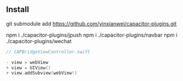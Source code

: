 ## Install

git submodule add https://github.com/yinxianwei/capacitor-plugins.git

npm i ./capacitor-plugins/jpush
npm i ./capacitor-plugins/navbar
npm i ./capacitor-plugins/wechat


```swift
// CAPBridgeViewController.swift

- view = webView
+ view = UIView()
+ view.addSubview(webView!)
```